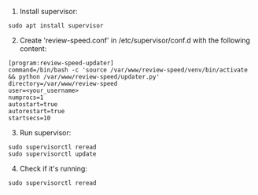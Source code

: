 1. Install supervisor:

```
sudo apt install supervisor
```

2. Create 'review-speed.conf' in /etc/supervisor/conf.d with the following content:

```
[program:review-speed-updater]
command=/bin/bash -c 'source /var/www/review-speed/venv/bin/activate && python /var/www/review-speed/updater.py'
directory=/var/www/review-speed
user=<your_username>
numprocs=1
autostart=true
autorestart=true
startsecs=10
```

3. Run supervisor:

```
sudo supervisorctl reread
sudo supervisorctl update
```
4. Check if it's running:

```
sudo supervisorctl reread
```